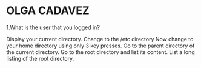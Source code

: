 # OLGA CADAVEZ

1.What is the user that you logged in?



Display your current directory.
Change to the /etc directory
Now change to your home directory using only 3 key presses.
Go to the parent directory of the current directory.
Go to the root directory and list its content.
List a long listing of the root directory.
